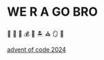 # WE R A GO BRO

:elephant: :stew: :egg: :moneybag: :croissant: :desert_island: :church: :mirror: :gun:

[advent of code 2024](https://adventofcode.com/2024)
